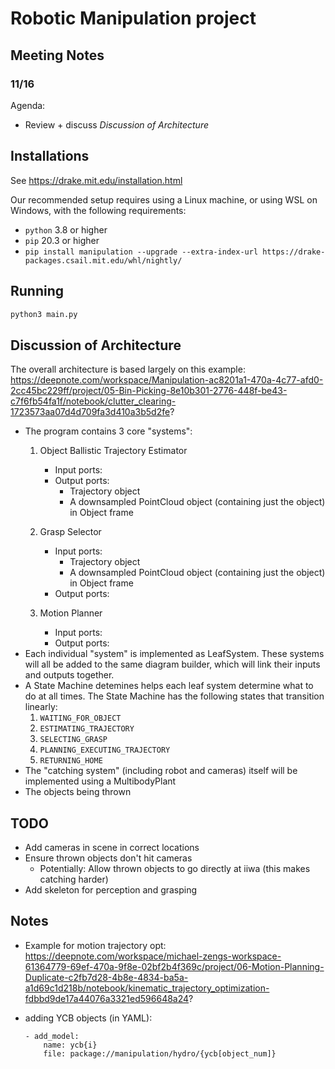 # Robotic Manipulation project

## Meeting Notes

### 11/16
Agenda:
 - Review + discuss *Discussion of Architecture*

## Installations
See https://drake.mit.edu/installation.html

Our recommended setup requires using a Linux machine, or using WSL on Windows, with the following requirements:
- `python` 3.8 or higher
- `pip` 20.3 or higher
- `pip install manipulation --upgrade --extra-index-url https://drake-packages.csail.mit.edu/whl/nightly/`


## Running
```python
python3 main.py
```

## Discussion of Architecture

The overall architecture is based largely on this example: https://deepnote.com/workspace/Manipulation-ac8201a1-470a-4c77-afd0-2cc45bc229ff/project/05-Bin-Picking-8e10b301-2776-448f-be43-c7f6fb54fa1f/notebook/clutter_clearing-1723573aa07d4d709fa3d410a3b5d2fe?

 - The program contains 3 core "systems":
    1. Object Ballistic Trajectory Estimator
        - Input ports:
        - Output ports:
            - Trajectory object
            - A downsampled PointCloud object (containing just the object) in Object frame
    2. Grasp Selector
        - Input ports: 
            - Trajectory object
            - A downsampled PointCloud object (containing just the object) in Object frame
        - Output ports:

    3. Motion Planner
        - Input ports: 
        - Output ports: 
 - Each individual "system" is implemented as LeafSystem. These systems will all be added to the same diagram builder, which will link their inputs and outputs together.
 - A State Machine detemines helps each leaf system determine what to do at all times. The State Machine has the following states that transition linearly:
    1. `WAITING_FOR_OBJECT`
    2. `ESTIMATING_TRAJECTORY`
    3. `SELECTING_GRASP`
    4. `PLANNING_EXECUTING_TRAJECTORY`
    5. `RETURNING_HOME`
 - The "catching system" (including robot and cameras) itself will be implemented using a MultibodyPlant
 - The objects being thrown 


## TODO
 - Add cameras in scene in correct locations
 - Ensure thrown objects don't hit cameras
   - Potentially: Allow thrown objects to go directly at iiwa (this makes catching harder)
 - Add skeleton for perception and grasping

## Notes

 - Example for motion trajectory opt: https://deepnote.com/workspace/michael-zengs-workspace-61364779-69ef-470a-9f8e-02bf2b4f369c/project/06-Motion-Planning-Duplicate-c2fb7d28-4b8e-4834-ba5a-a1d69c1d218b/notebook/kinematic_trajectory_optimization-fdbbd9de17a44076a3321ed596648a24?

 - adding YCB objects (in YAML): 
    ```
    - add_model:
        name: ycb{i}
        file: package://manipulation/hydro/{ycb[object_num]}
    ```

